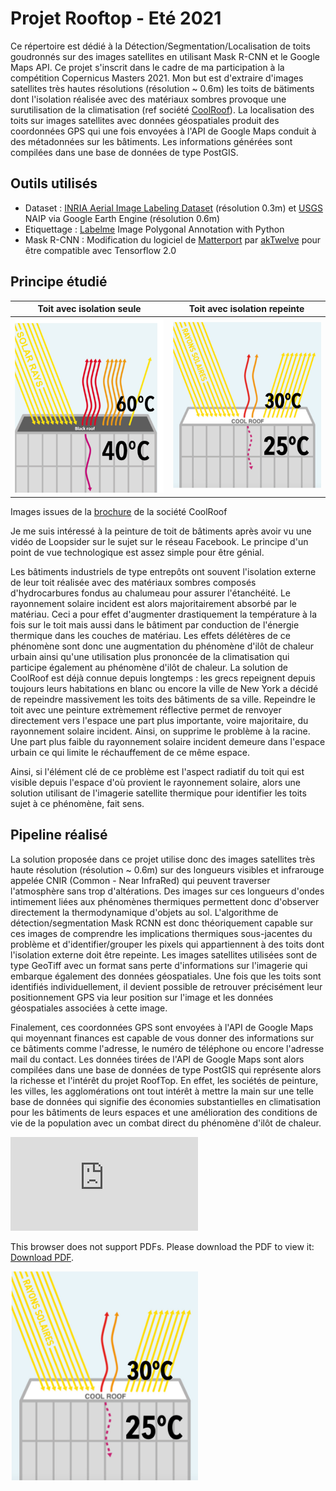 # Projet Rooftop - Eté 2021
Ce répertoire est dédié à la Détection/Segmentation/Localisation de toits goudronnés sur des images satellites en utilisant Mask R-CNN et le Google Maps API. Ce projet s'inscrit dans le cadre de ma participation à la compétition Copernicus Masters 2021. Mon but est d'extraire d'images satellites très hautes résolutions (résolution ~ 0.6m) les toits de bätiments dont l'isolation réalisée avec des matériaux sombres provoque une surutilisation de la climatisation (ref société [CoolRoof](https://coolroof-france.com/en/)). La localisation des toits sur images satellites avec données géospatiales produit des coordonnées GPS qui une fois envoyées à l'API de Google Maps conduit à des métadonnées sur les bâtiments. Les informations générées sont compilées dans une base de données de type PostGIS.

## Outils utilisés 

- Dataset : [INRIA Aerial Image Labeling Dataset](https://project.inria.fr/aerialimagelabeling/) (résolution 0.3m) et [USGS](https://earthexplorer.usgs.gov/) NAIP via Google Earth Engine (résolution 0.6m)
- Etiquettage : [Labelme](https://github.com/wkentaro/labelme) Image Polygonal Annotation with Python
- Mask R-CNN : Modification du logiciel de [Matterport](https://github.com/matterport/Mask_RCNN) par [akTwelve](https://github.com/akTwelve/Mask_RCNN) pour être compatible avec Tensorflow 2.0



## Principe étudié 


Toit avec isolation seule            |  Toit avec isolation repeinte
:-------------------------:|:-------------------------:
<img src="https://github.com/vintel38/RoofTop/blob/master/doc/images/heat.png" width="300" /> | <img src="https://github.com/vintel38/RoofTop/blob/master/doc/images/cool.png"  width="300" />
Images issues de la [brochure](https://coolroof-france.com/wp-content/uploads/2021/05/plaquette_commerciale_en-1.pdf) de la société CoolRoof   

Je me suis intéressé à la peinture de toit de bâtiments après avoir vu une vidéo de Loopsider sur le sujet sur le réseau Facebook. Le principe d'un point de vue technologique est assez simple pour être génial. 

Les bâtiments industriels de type entrepôts ont souvent l'isolation externe de leur toit réalisée avec des matériaux sombres composés d'hydrocarbures fondus au chalumeau pour assurer l'étanchéité. Le rayonnement solaire incident est alors majoritairement absorbé par le matériau. Ceci a pour effet d'augmenter drastiquement la température à la fois sur le toit mais aussi dans le bâtiment par conduction de l'énergie thermique dans les couches de matériau. Les effets délétères de ce phénomène sont donc une augmentation du phénomène d'ilôt de chaleur urbain ainsi qu'une utilisation plus prononcée de la climatisation qui participe également au phénomène d'ilôt de chaleur. La solution de CoolRoof est déjà connue depuis longtemps : les grecs repeignent depuis toujours leurs habitations en blanc ou encore la ville de New York a décidé de repeindre massivement les toits des bâtiments de sa ville. Repeindre le toit avec une peinture extrèmement réflective permet de renvoyer directement vers l'espace une part plus importante, voire majoritaire, du rayonnement solaire incident. Ainsi, on supprime le problème à la racine. Une part plus faible du rayonnement solaire incident demeure dans l'espace urbain ce qui limite le réchauffement de ce même espace. 

Ainsi, si l'élément clé de ce problème est l'aspect radiatif du toit qui est visible depuis l'espace d'où provient le rayonnement solaire, alors une solution utilisant de l'imagerie satellite thermique pour identifier les toits sujet à ce phénomène, fait sens. 


## Pipeline réalisé

La solution proposée dans ce projet utilise donc des images satellites très haute résolution (résolution ~ 0.6m) sur des longueurs visibles et infrarouge appelée CNIR (Common - Near InfraRed) qui peuvent traverser l'atmosphère sans trop d'altérations. Des images sur ces longueurs d'ondes intimement liées aux phénomènes thermiques permettent donc d'observer directement la thermodynamique d'objets au sol. L'algorithme de détection/segmentation Mask RCNN est donc théoriquement capable sur ces images de comprendre les implications thermiques sous-jacentes du problème et d'identifier/grouper les pixels qui appartiennent à des toits dont l'isolation externe doit être repeinte. Les images satellites utilisées sont de type GeoTiff avec un format sans perte d'informations sur l'imagerie qui embarque également des données géospatiales. Une fois que les toits sont identifiés individuellement, il devient possible de retrouver précisément leur positionnement GPS via leur position sur l'image et les données géospatiales associées à cette image. 

Finalement, ces coordonnées GPS sont envoyées à l'API de Google Maps qui moyennant finances est capable de vous donner des informations sur ce bâtiments comme l'adresse, le numéro de téléphone ou encore l'adresse mail du contact. Les données tirées de l'API de Google Maps sont alors compilées dans une base de données de type PostGIS qui représente alors la richesse et l'intérêt du projet RoofTop. En effet, les sociétés de peinture, les villes, les agglomérations ont tout intérêt à mettre la main sur une telle base de données qui signifie des économies substantielles en climatisation pour les bâtiments de leurs espaces et une amélioration des conditions de vie de la population avec un combat direct du phénomène d'ilôt de chaleur. 

<object data="https://github.com/vintel38/RoofTop/blob/master/doc/Presentation2.pdf" type="application/pdf" width="700px" height="700px">
    <embed src="https://github.com/vintel38/RoofTop/blob/master/doc/Presentation2.pdf">
        <p>This browser does not support PDFs. Please download the PDF to view it: <a href="https://github.com/vintel38/RoofTop/blob/master/doc/Presentation2.pdf">Download PDF</a>.</p>
    </embed>
</object>

<img src="https://github.com/vintel38/RoofTop/blob/master/doc/images/cool.png"  width="300" />